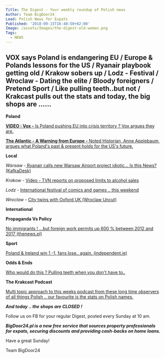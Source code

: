 ```yaml
---
Title: The Digest - Your weekly roundup of Polish news
Author: Team BigDoor24
Lead: Polish News for Expats
Published: '2018-09-15T16:40:50+02:00'
Image: /assets/Images/the-digest-old-woman.png
Tags:
  - NEWS
---
```

## VOX says Poland is endangering EU / Europe & Polands lessons for the US / Ryanair playbook getting old / Krakow sobers up / Lodz - Festival / Wroclaw - Dating the elite / Bloody foreigners / Pretend Sport / Like pulling teeth..but not / Krakcast pulls out the stats and today, the big shops are ......

**Poland**

[**VIDEO : Vox  -** Is Poland pushing EU into crisis territory ? Vox argues they are.](https://www.vox.com/videos/2018/9/14/17856552/poland-eu-europe-crisis-union-illiberal-democracy)

[**The Atlantic - A Warning from Europe -** Noted Historian, Anne Applebaum, argues
 what Poland's past & present holds for the US's future.](https://www.theatlantic.com/magazine/archive/2018/10/poland-polarization/568324/)

**Local**

_Warsaw_ -[ Ryanair calls new Warsaw Airport project idiotic... Is this News? (KafkaDesk)](https://kafkadesk.org/2018/09/06/ryanair-launches-new-flight-connections-with-poland-as-ceo-slams-new-warsaw-airport-project/)

_Krakow_ - [Video - TVN reports on proposed limits to alcohol sales ](https://www.tvn24.pl/tvn24-news-in-english,157,m/krakow-introduces-nightly-prohibition-in-top-tourists-centres,868559.html)

_Lodz_ - [International festival of comics and games .. this weekend](https://www.inyourpocket.com/lodz/international-festival-of-comics-and-games_2961e)

_Wroclaw_ - [City twins with Oxford,UK (Wroclaw Uncut)](http://wroclawuncut.com/2018/09/14/oxford-twin-wroclaw/)

**International**

**Propaganda Vs Policy**

[No immigrants ! ...but foreign work permits up 600 % between 2012 and 2017 (thenews.pl)](http://thenews.pl/1/12/Artykul/382271,Soaring-number-of-work-permits-issued-in-Poland)

**Sport**

[Poland & Ireland win 1 -1, fans lose.. again. (independent.ie)](https://www.independent.ie/sport/soccer/international-soccer/poland-11-ireland-late-goal-from-klich-cancels-out-aiden-obriens-opener-on-debut-37306624.html)

**Odds & Ends**

[Who would do this ? Pulling teeth when you don't have to..](http://thenews.pl/1/9/Artykul/382648,Fake-Polish-dentist-charged-after-bodged-tooth-extraction)

**The Krakcast Podcast**

[Multi topic approach to this weeks podcast from these long time observers of all things Polish .. our favourite is the stats on Polish names.](https://www.krakcast.pl/e/krakcast-news-1536675468/)

**_And today .. the shops are CLOSED !_**

Follow us on FB for your regular Digest, posted every Sunday at 10 am.

**_BigDoor24.pl is a new free service that sources property professionals for expats, securing discounts and providing cash-backs on home loans._**

Have a great Sunday!

Team BigDoor24
